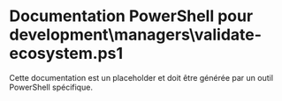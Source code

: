 # Documentation PowerShell pour development\managers\validate-ecosystem.ps1

Cette documentation est un placeholder et doit être générée par un outil PowerShell spécifique.
